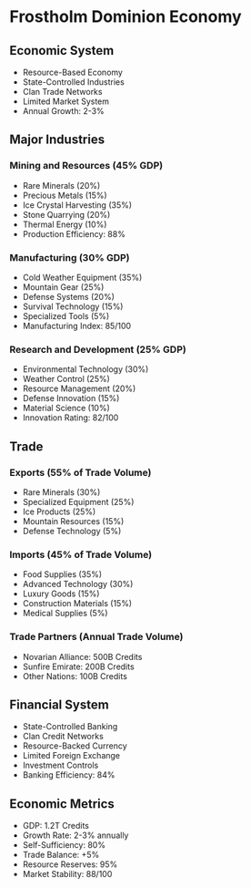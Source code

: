 # Frostholm Dominion Economy

## Economic System
- Resource-Based Economy
- State-Controlled Industries
- Clan Trade Networks
- Limited Market System
- Annual Growth: 2-3%

## Major Industries
### Mining and Resources (45% GDP)
- Rare Minerals (20%)
- Precious Metals (15%)
- Ice Crystal Harvesting (35%)
- Stone Quarrying (20%)
- Thermal Energy (10%)
- Production Efficiency: 88%

### Manufacturing (30% GDP)
- Cold Weather Equipment (35%)
- Mountain Gear (25%)
- Defense Systems (20%)
- Survival Technology (15%)
- Specialized Tools (5%)
- Manufacturing Index: 85/100

### Research and Development (25% GDP)
- Environmental Technology (30%)
- Weather Control (25%)
- Resource Management (20%)
- Defense Innovation (15%)
- Material Science (10%)
- Innovation Rating: 82/100

## Trade
### Exports (55% of Trade Volume)
- Rare Minerals (30%)
- Specialized Equipment (25%)
- Ice Products (25%)
- Mountain Resources (15%)
- Defense Technology (5%)

### Imports (45% of Trade Volume)
- Food Supplies (35%)
- Advanced Technology (30%)
- Luxury Goods (15%)
- Construction Materials (15%)
- Medical Supplies (5%)

### Trade Partners (Annual Trade Volume)
- Novarian Alliance: 500B Credits
- Sunfire Emirate: 200B Credits
- Other Nations: 100B Credits

## Financial System
- State-Controlled Banking
- Clan Credit Networks
- Resource-Backed Currency
- Limited Foreign Exchange
- Investment Controls
- Banking Efficiency: 84%

## Economic Metrics
- GDP: 1.2T Credits
- Growth Rate: 2-3% annually
- Self-Sufficiency: 80%
- Trade Balance: +5%
- Resource Reserves: 95%
- Market Stability: 88/100
